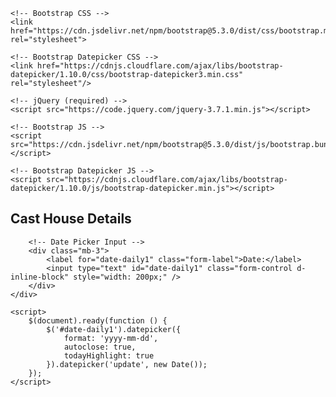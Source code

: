 <!DOCTYPE html>
<html lang="en">
<head>
    <meta charset="UTF-8">
    <title>Cast House Details</title>

    <!-- Bootstrap CSS -->
    <link href="https://cdn.jsdelivr.net/npm/bootstrap@5.3.0/dist/css/bootstrap.min.css" rel="stylesheet">

    <!-- Bootstrap Datepicker CSS -->
    <link href="https://cdnjs.cloudflare.com/ajax/libs/bootstrap-datepicker/1.10.0/css/bootstrap-datepicker3.min.css" rel="stylesheet"/>

    <!-- jQuery (required) -->
    <script src="https://code.jquery.com/jquery-3.7.1.min.js"></script>

    <!-- Bootstrap JS -->
    <script src="https://cdn.jsdelivr.net/npm/bootstrap@5.3.0/dist/js/bootstrap.bundle.min.js"></script>

    <!-- Bootstrap Datepicker JS -->
    <script src="https://cdnjs.cloudflare.com/ajax/libs/bootstrap-datepicker/1.10.0/js/bootstrap-datepicker.min.js"></script>
</head>

<body>
    <div class="container-fluid mt-3">
        <div class="d-flex justify-content-between align-items-center mb-2">
            <h2>Cast House Details</h2>            
        </div>       

        <!-- Date Picker Input -->
        <div class="mb-3">
            <label for="date-daily1" class="form-label">Date:</label>
            <input type="text" id="date-daily1" class="form-control d-inline-block" style="width: 200px;" />                    
        </div>
    </div>

    <script>
        $(document).ready(function () {
            $('#date-daily1').datepicker({
                format: 'yyyy-mm-dd',
                autoclose: true,
                todayHighlight: true
            }).datepicker('update', new Date());
        });
    </script>
</body>
</html>
